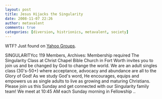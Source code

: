 ```yaml
---
layout: post
title: Jesus Hijacks the Singularity
date: 2008-11-07 22:26
author: metavalent
comments: true
categories: [diversion, histrionics, metavalent, society]
---
```

WTF? Just found on <a href="https://groups.yahoo.com/search?query=singularity">Yahoo Groups</a>.

SINGULARITYcc
119 Members, Archives: Membership required
The Singularity Class at Christ Chapel Bible Church in Fort Worth invites you to join us and be changed by God to change the world. We are an adult singles class (30's-50+) where acceptance, advocacy and abundance are all to the Glory of God! As we study God's word, He encourages, equips and empowers us as single adults to live as growing and maturing Christians. Please join us this Sunday and get connected with our Singularity family team! We meet at 10:45 AM each Sunday morning in Fellowship ..
